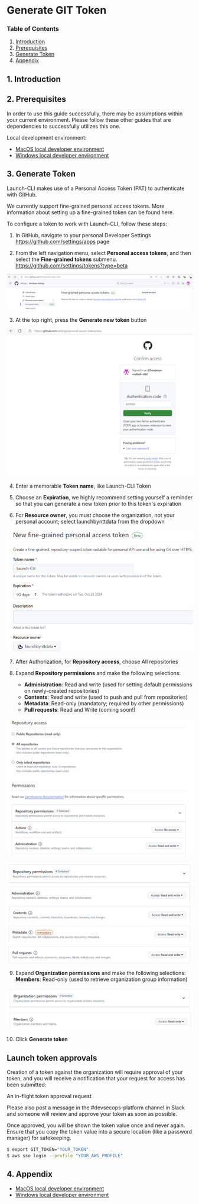 # Generate GIT Token
### **Table of Contents**
1. [Introduction](#1-introduction)
2. [Prerequisites](#2-Prerequisites)
3. [Generate Token](#3-generate-token)  
4. [Appendix](#5-appendix)
## 1. **Introduction**

## 2. **Prerequisites**
In order to use this guide successfully, there may be assumptions within your current environment. Please follow these other guides that are dependencies to successfully utilizes this one. 

Local development environment:  
- [MacOS local developer environment](./../../mac/README.md)
- [Windows local developer environment](./../../windows/README.md)

## 3. **Generate Token**
Launch-CLI makes use of a Personal Access Token (PAT) to authenticate with GitHub.

We currently support fine-grained personal access tokens. More information about setting up a fine-grained token can be found here.

To configure a token to work with Launch-CLI, follow these steps:

1. In GitHub, navigate to your personal Developer Settings https://github.com/settings/apps page

2. From the left navigation menu, select **Personal access tokens**, and then select the **Fine-grained tokens** submenu. https://github.com/settings/tokens?type=beta

<p align="center">
  <img src="./pictures/img.png" /> 
</p>


3. At the top right, press the **Generate new token** button

<p align="center">
  <img src="./pictures/img_1.png" /> 
</p>

4. Enter a memorable **Token name**, like Launch-CLI Token

5. Choose an **Expiration**, we highly recommend setting yourself a reminder so that you can generate a new token prior to this token's expiration

6. For **Resource owner**, you must choose the organization, not your personal account; select launchbynttdata from the dropdown

<p align="center">
  <img src="./pictures/img_2.png" /> 
</p>

7. After Authorization, for **Repository access**, choose All repositories

8. Expand **Repository permissions** and make the following selections:

   * **Administration**: Read and write (used for setting default permissions on newly-created repositories)
   * **Contents**: Read and write (used to push and pull from repositories)
   * **Metadata**: Read-only (mandatory; required by other permissions)
   * **Pull requests**: Read and Write (coming soon!)

<p align="center">
  <img src="./pictures/img_3.png" /> 
</p>
<p align="center">
  <img src="./pictures/img_5.png" /> 
</p>

9. Expand **Organization permissions** and make the following selections:
   **Members**: Read-only (used to retrieve organization group information)

<p align="center">
  <img src="./pictures/img_4.png" /> 
</p>

10. Click **Generate token**

## Launch token approvals
Creation of a token against the organization will require approval of your token, and you will receive a notification that your request for access has been submitted:

An in-flight token approval request

Please also post a message in the #devsecops-platform channel in Slack and someone will review and approve your token as soon as possible.

Once approved, you will be shown the token value once and never again. Ensure that you copy the token value into a secure location (like a password manager) for safekeeping.


```sh
$ export GIT_TOKEN="YOUR_TOKEN"
$ aws sso login --profile "YOUR_AWS_PROFILE"
```

## 4. **Appendix**
- [MacOS local developer environment](./../../mac/README.md)
- [Windows local developer environment](./../../windows/README.md)
